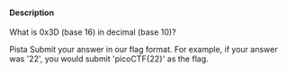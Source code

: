 #### Description

What is 0x3D (base 16) in decimal (base 10)?

Pista 
Submit your answer in our flag format. For example, if your answer was '22', you would submit 'picoCTF{22}' as the flag.

